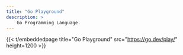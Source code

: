 ```yaml
---
title: "Go Playground"
description: >
    Go Programming Language.
---
```


{{< t/embeddedpage title="Go Playground" src="https://go.dev/play/" height=1200 >}}
